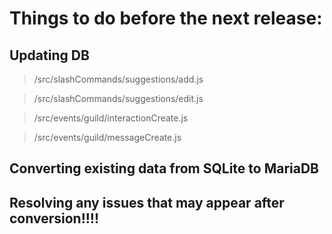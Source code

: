 # Things to do before the next release:

## Updating DB

> /src/slashCommands/suggestions/add.js

> /src/slashCommands/suggestions/edit.js

> /src/events/guild/interactionCreate.js

> /src/events/guild/messageCreate.js

## Converting existing data from SQLite to MariaDB

## Resolving any issues that may appear after conversion!!!!